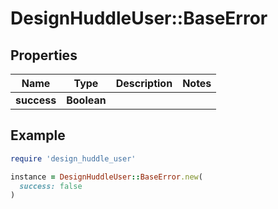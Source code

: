 # DesignHuddleUser::BaseError

## Properties

| Name | Type | Description | Notes |
| ---- | ---- | ----------- | ----- |
| **success** | **Boolean** |  |  |

## Example

```ruby
require 'design_huddle_user'

instance = DesignHuddleUser::BaseError.new(
  success: false
)
```


